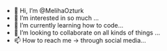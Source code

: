 - 👋 Hi, I’m @MelihaOzturk
- 👀 I’m interested in so much ...
- 🌱 I’m currently learning how to code...
- 💞️ I’m looking to collaborate on all kinds of things ...
- 📫 How to reach me -> through social media...

<!---
MelihaOzturk/MelihaOzturk is a ✨ special ✨ repository because its `README.md` (this file) appears on your GitHub profile.
You can click the Preview link to take a look at your changes.
--->
